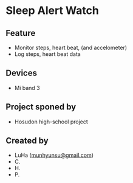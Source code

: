 # Sleep Alert Watch

## Feature
- Monitor steps, heart beat, (and accelometer)
- Log steps, heart beat data

## Devices
- Mi band 3

## Project sponed by 
- Hosudon high-school project

## Created by
- LuHa (munhyunsu@gmail.com)
- C.
- H.
- P.

